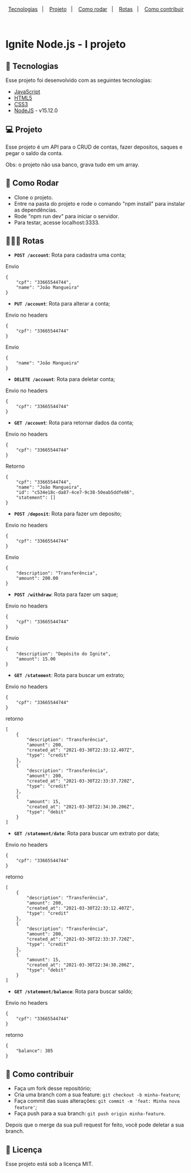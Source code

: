 <p align="center">
  <a href="#rocket-tecnologias">Tecnologias</a>&nbsp;&nbsp;&nbsp;|&nbsp;&nbsp;&nbsp;
  <a href="#-projeto">Projeto</a>&nbsp;&nbsp;&nbsp;|&nbsp;&nbsp;&nbsp;
  <a href="#-como-rodar">Como rodar</a>&nbsp;&nbsp;&nbsp;|&nbsp;&nbsp;&nbsp;
  <a href="#-rotas">Rotas</a>&nbsp;&nbsp;&nbsp;|&nbsp;&nbsp;&nbsp;
  <a href="#-como-contribuir">Como contribuir</a>&nbsp;&nbsp;&nbsp;
  </p>

<br>


# Ignite Node.js - I projeto

## 🚀 Tecnologias

Esse projeto foi desenvolvido com as seguintes tecnologias:

- [JavaScript](https://developer.mozilla.org/pt-BR/docs/Web/JavaScript) 
- [HTML5](https://developer.mozilla.org/pt-BR/docs/Web/HTML/HTML5) 
- [CSS3](https://developer.mozilla.org/pt-BR/docs/Web/CSS) 
- [NodeJS](https://nodejs.org/en/) - v15.12.0

## 💻 Projeto

Esse projeto é um API para o CRUD de contas, fazer depositos, saques e pegar o saldo da conta.

Obs: o projeto não usa banco, grava tudo em um array.
## 🚀 Como Rodar

 - Clone o projeto.
 - Entre na pasta do projeto e rode o comando "npm install" para instalar as dependências.
 - Rode "npm run dev" para iniciar o servidor.
 - Para testar, acesse localhost:3333.
 
## 👩🏿‍💻 Rotas

- **`POST /account`**: Rota para cadastra uma conta; 
  
Envio
```
{
    "cpf": "33665544744",
    "name": "João Mangueira"
}
```

- **`PUT /account`**: Rota para alterar a conta;

Envio no headers
```
{
    "cpf": "33665544744"
}
```

Envio
```
{
    "name": "João Mangueira"
}
```

- **`DELETE /account`**: Rota para deletar conta;

Envio no headers
```
{
    "cpf": "33665544744"
}
```

- **`GET /account`**: Rota para retornar dados da conta;
  
Envio no headers
```
{
    "cpf": "33665544744"
}
```
Retorno
```
{
    "cpf": "33665544744",
    "name": "João Mangueira",
    "id": "c534e18c-da87-4ce7-9c38-50eab5ddfe86",
    "statement": []
}
```

- **`POST /deposit`**: Rota para fazer um deposito;
  
Envio no headers
```
{
    "cpf": "33665544744"
}
```

Envio
```
{
    "description": "Transferência",
    "amount": 200.00
}
```


- **`POST /withdraw`**: Rota para fazer um saque;

Envio no headers
```
{
    "cpf": "33665544744"
}
```

Envio
```
{
    "description": "Depósito do Ignite",
    "amount": 15.00
}
```

- **`GET /statement`**: Rota para buscar um extrato;

Envio no headers
```
{
    "cpf": "33665544744"
}
```

retorno
```
[
    {
        "description": "Transferência",
        "amount": 200,
        "created_at": "2021-03-30T22:33:12.407Z",
        "type": "credit"
    },
    {
        "description": "Transferência",
        "amount": 200,
        "created_at": "2021-03-30T22:33:37.720Z",
        "type": "credit"
    },
    {
        "amount": 15,
        "created_at": "2021-03-30T22:34:30.206Z",
        "type": "debit"
    }
]
```

- **`GET /statement/date`**: Rota para buscar um extrato por data;

Envio no headers
```
{
    "cpf": "33665544744"
}
```

retorno
```
[
    {
        "description": "Transferência",
        "amount": 200,
        "created_at": "2021-03-30T22:33:12.407Z",
        "type": "credit"
    },
    {
        "description": "Transferência",
        "amount": 200,
        "created_at": "2021-03-30T22:33:37.720Z",
        "type": "credit"
    },
    {
        "amount": 15,
        "created_at": "2021-03-30T22:34:30.206Z",
        "type": "debit"
    }
]
```

- **`GET /statement/balance`**: Rota para buscar saldo;

Envio no headers
```
{
    "cpf": "33665544744"
}
```

retorno
```
{
    "balance": 385
}
```

## 🤔 Como contribuir

- Faça um fork desse repositório;
- Cria uma branch com a sua feature: `git checkout -b minha-feature`;
- Faça commit das suas alterações: `git commit -m 'feat: Minha nova feature'`;
- Faça push para a sua branch: `git push origin minha-feature`.

Depois que o merge da sua pull request for feito, você pode deletar a sua branch.

## 📝 Licença

Esse projeto está sob a licença MIT.
